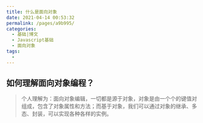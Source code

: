 ```yaml
---
title: 什么是面向对象
date: 2021-04-14 00:53:32
permalink: /pages/a9b995/
categories:
  - 基础|博文
  - Javascript基础
  - 面向对象
tags:
  - 
---
```



## 如何理解面向对象编程？
> 个人理解为：面向对象编辑，一切都是源于对象，对象是由一个个的键值对组成，包含了对象属性和方法；而基于对象，我们可以通过对象的继承、多态、封装，可以实现各种各样的实例。